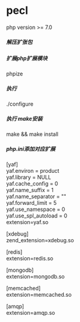 # pecl
php version >= 7.0

##### 解压扩张包

##### 扩展php扩展模块
phpize

##### 执行
./configure

##### 执行 make安装
make && make install

#####  php.ini添加对应扩展

[yaf]  
yaf.environ = product  
yaf.library = NULL  
yaf.cache_config = 0  
yaf.name_suffix = 1  
yaf.name_separator = ""  
yaf.forward_limit = 5  
yaf.use_namespace = 0  
yaf.use_spl_autoload = 0  
extension=yaf.so  

[xdebug]  
zend_extension=xdebug.so

[redis]  
extension=redis.so

[mongodb]  
extension=mongodb.so

[memcached]  
extension=memcached.so

[amqp]  
extension=amqp.so
